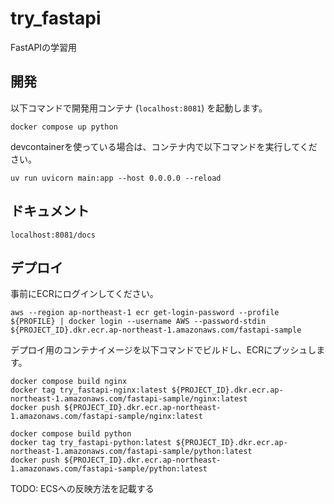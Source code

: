 # try_fastapi

FastAPIの学習用

## 開発

以下コマンドで開発用コンテナ (`localhost:8081`) を起動します。

```
docker compose up python
```

devcontainerを使っている場合は、コンテナ内で以下コマンドを実行してください。

```
uv run uvicorn main:app --host 0.0.0.0 --reload
```

## ドキュメント

`localhost:8081/docs`

## デプロイ

事前にECRにログインしてください。

```
aws --region ap-northeast-1 ecr get-login-password --profile ${PROFILE} | docker login --username AWS --password-stdin ${PROJECT_ID}.dkr.ecr.ap-northeast-1.amazonaws.com/fastapi-sample
```

デプロイ用のコンテナイメージを以下コマンドでビルドし、ECRにプッシュします。

```
docker compose build nginx
docker tag try_fastapi-nginx:latest ${PROJECT_ID}.dkr.ecr.ap-northeast-1.amazonaws.com/fastapi-sample/nginx:latest
docker push ${PROJECT_ID}.dkr.ecr.ap-northeast-1.amazonaws.com/fastapi-sample/nginx:latest

docker compose build python
docker tag try_fastapi-python:latest ${PROJECT_ID}.dkr.ecr.ap-northeast-1.amazonaws.com/fastapi-sample/python:latest
docker push ${PROJECT_ID}.dkr.ecr.ap-northeast-1.amazonaws.com/fastapi-sample/python:latest
```

TODO: ECSへの反映方法を記載する

